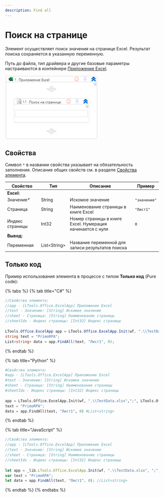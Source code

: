 ```yaml
---
description: Find all
---
```



# Поиск на странице

Элемент осуществляет поиск значения на странице Excel. Результат поиска сохраняется в указанную переменную.

Путь до файла, тип драйвера и другие базовые параметры настраиваются в контейнере [Приложение Excel](https://docs.primo-rpa.ru/primo-rpa/g_elements/el_basic/els_excel/el_excel_app).

![](<../../../.gitbook/assets1/WFFindAll.png>)


## Свойства
Символ `*` в названии свойства указывает на обязательность заполнения. Описание общих свойств см. в разделе [Свойства элемента](https://docs.primo-rpa.ru/primo-rpa/primo-studio/process/elements#svoistva-elementa).

| Свойство        | Тип           | Описание                                   | Пример     |
| --------------- | ------------- | ------------------------------------------ | ---------- |
| **Excel:**      |               |                                            |  |
| Значение\*      | String        | Искомое значение                           | `"значение"`  |
| Страница        | String        | Наименование страницы в книге Excel        | `"Лист1"`  |
| Индекс страницы | Int32         | Номер страницы в книге Excel. Нумерация начинается с нуля | `0` |
| **Вывод:**      |               |                                            |  |
| Переменная      | List\<String> | Название переменной для записи результатов поиска |  |


## Только код

Пример использования элемента в процессе с типом **Только код** (Pure code):

{% tabs %}
{% tab title="C#" %}
```csharp
//Свойства элемента:
//app - [LTools.Office.ExcelApp] Приложение Excel
//text - Значение: [String] Искомое значение
//sheet - Страница: [String] Наименование страницы
//sheetIdx - Индекс страницы: [Int32] Индекс страницы

LTools.Office.ExcelApp app = LTools.Office.ExcelApp.Init(wf, ".\\TestData.xlsx", ";", LTools.Office.Model.InteropTypes.DX);
string text = "PrimoRPA";
List<string> data = app.FindAll(text, "Лист1", 0);
```
{% endtab %}

{% tab title="Python" %}
```python
#Свойства элемента:
#app - [LTools.Office.ExcelApp] Приложение Excel
#text - Значение: [String] Искомое значение
#sheet - Страница: [String] Наименование страницы
#sheetIdx - Индекс страницы: [Int32] Индекс страницы

app = LTools.Office.ExcelApp.Init(wf, ".\\TestData.xlsx",";", LTools.Office.Model.InteropTypes.DX)
text = "PrimoRPA";
data = app.FindAll(text, "Лист1", 0) #List<string>
```
{% endtab %}

{% tab title="JavaScript" %}
```javascript
//Свойства элемента:
//app - [LTools.Office.ExcelApp] Приложение Excel
//text - Значение: [String] Искомое значение
//sheet - Страница: [String] Наименование страницы
//sheetIdx - Индекс страницы: [Int32] Индекс страницы

let app = _lib.LTools.Office.ExcelApp.Init(wf, ".\\TestData.xlsx", ";", _lib.LTools.Office.Model.InteropTypes.DX);
var text = "PrimoRPA";
let data = app.FindAll(text, "Лист1", 0); //List<string>
```
{% endtab %}
{% endtabs %}
